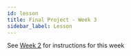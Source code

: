 ```yaml
---
id: lesson
title: Final Project - Week 3
sidebar_label: Lesson
---
```


See [Week 2](../week-2/lesson) for instructions for this week
